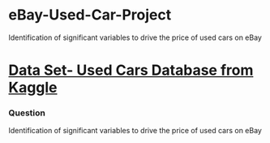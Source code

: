 # eBay-Used-Car-Project

Identification of significant variables to drive the price of used cars on eBay

# [Data Set- Used Cars Database from Kaggle](https://www.kaggle.com/piumiu/used-cars-database-50000-data-points)

### Question 
Identification of significant variables to drive the price of used cars on eBay
